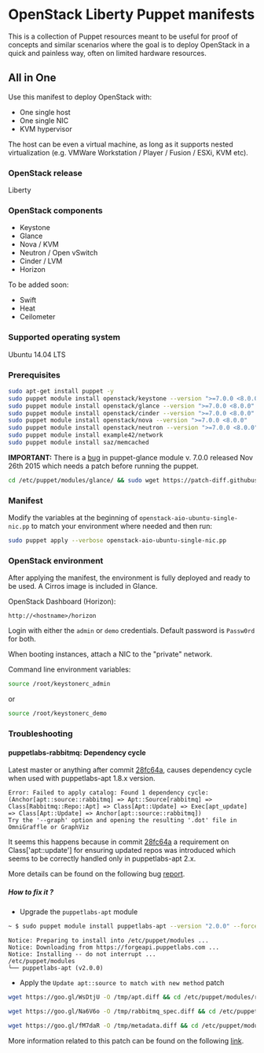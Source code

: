 OpenStack Liberty Puppet manifests
===============================

This is a collection of Puppet resources meant to be useful for proof of
concepts and similar scenarios where the goal is to deploy OpenStack in a
quick and painless way, often on limited hardware resources.

All in One
----------

Use this manifest to deploy OpenStack with:

- One single host
- One single NIC
- KVM hypervisor

The host can be even a virtual machine, as long as it supports nested
virtualization (e.g. VMWare Workstation / Player / Fusion / ESXi, KVM etc).

### OpenStack release

Liberty

### OpenStack components

* Keystone
* Glance
* Nova / KVM
* Neutron / Open vSwitch
* Cinder / LVM
* Horizon

To be added soon:

* Swift
* Heat
* Ceilometer

### Supported operating system

Ubuntu 14.04 LTS

### Prerequisites

```bash
sudo apt-get install puppet -y
sudo puppet module install openstack/keystone --version ">=7.0.0 <8.0.0"
sudo puppet module install openstack/glance --version ">=7.0.0 <8.0.0"
sudo puppet module install openstack/cinder --version ">=7.0.0 <8.0.0"
sudo puppet module install openstack/nova --version ">=7.0.0 <8.0.0"
sudo puppet module install openstack/neutron --version ">=7.0.0 <8.0.0"
sudo puppet module install example42/network
sudo puppet module install saz/memcached
```

**IMPORTANT:** There is a [bug][0] in puppet-glance module v. 7.0.0 released Nov 26th 2015 which needs a patch before running the puppet.

```bash
cd /etc/puppet/modules/glance/ && sudo wget https://patch-diff.githubusercontent.com/raw/thenoizz/puppet-glance/pull/1.patch && sudo patch -p1 -b < 1.patch && cd ~
```

### Manifest

Modify the variables at the beginning of `openstack-aio-ubuntu-single-nic.pp`
to match your environment where needed and then run:

```bash
sudo puppet apply --verbose openstack-aio-ubuntu-single-nic.pp
```

### OpenStack environment

After applying the manifest, the environment is fully deployed and ready to be
used. A Cirros image is included in Glance.

OpenStack Dashboard (Horizon):

```
http://<hostname>/horizon
```

Login with either the `admin` or `demo` credentials. Default password is
`Passw0rd` for both.

When booting instances, attach a NIC to the "private" network.

Command line environment variables:

```bash
source /root/keystonerc_admin
```

or

```bash
source /root/keystonerc_demo
```

### Troubleshooting

#### puppetlabs-rabbitmq: Dependency cycle

Latest master or anything after commit [28fc64a][1], causes dependency cycle when used with puppetlabs-apt 1.8.x version.

```
Error: Failed to apply catalog: Found 1 dependency cycle:
(Anchor[apt::source::rabbitmq] => Apt::Source[rabbitmq] => Class[Rabbitmq::Repo::Apt] => Class[Apt::Update] => Exec[apt_update] => Class[Apt::Update] => Anchor[apt::source::rabbitmq])
Try the '--graph' option and opening the resulting '.dot' file in OmniGraffle or GraphViz
```

It seems this happens because in commit [28fc64a][1] a requirement on Class['apt::update'] for ensuring updated repos was introduced which seems to be correctly handled only in puppetlabs-apt 2.x.

More details can be found on the following bug [report][2].

##### How to fix it ?

- Upgrade the `puppetlabs-apt` module

```bash
~ $ sudo puppet module install puppetlabs-apt --version "2.0.0" --force
```

```
Notice: Preparing to install into /etc/puppet/modules ...
Notice: Downloading from https://forgeapi.puppetlabs.com ...
Notice: Installing -- do not interrupt ...
/etc/puppet/modules
└── puppetlabs-apt (v2.0.0)
```

- Apply the `Update apt::source to match with new method` patch


```bash
wget https://goo.gl/WsDtjU -O /tmp/apt.diff && cd /etc/puppet/modules/rabbitmq/manifests/repo/ && sudo git apply /tmp/apt.diff && cd ~
```

```bash
wget https://goo.gl/Na6V6o -O /tmp/rabbitmq_spec.diff && cd /etc/puppet/modules/rabbitmq/spec/classes/ && sudo git apply /tmp/rabbitmq_spec.diff && cd ~
```

```bash
wget https://goo.gl/fM7daR -O /tmp/metadata.diff && cd /etc/puppet/modules/rabbitmq && sudo git apply /tmp/metadata.diff && cd ~
```

More information related to this patch can be found on the following [link][3].

[0]: https://bugs.launchpad.net/puppet-glance/+bug/1483663/comments/3
[1]: https://github.com/puppetlabs/puppetlabs-rabbitmq/commit/28fc64a7d536873daf2a93e6461611c7238e053e
[2]: https://tickets.puppetlabs.com/browse/MODULES-2995
[3]: https://github.com/puppetlabs/puppetlabs-rabbitmq/pull/423/commits/c6d3b3dda2ddcf6747dc6f8328a090f42a292a0e
